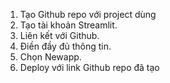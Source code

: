 1. Tạo Github repo với project dùng
2. Tạo tài khoản Streamlit.
3. Liên kết với Github.
4. Điền đầy đủ thông tin.
5. Chọn Newapp.
6. Deploy với link Github repo đã tạo
